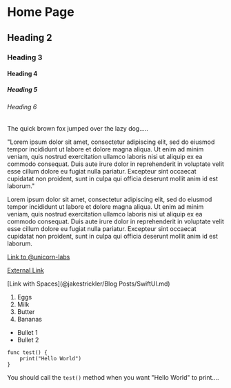 # Home Page

## Heading 2

### Heading 3

#### Heading 4

##### Heading 5

###### Heading 6

The quick brown fox jumped over the lazy dog.....

"Lorem ipsum dolor sit amet, consectetur adipiscing elit, sed do eiusmod tempor incididunt ut labore et dolore magna aliqua. Ut enim ad minim veniam, quis nostrud exercitation ullamco laboris nisi ut aliquip ex ea commodo consequat. Duis aute irure dolor in reprehenderit in voluptate velit esse cillum dolore eu fugiat nulla pariatur. Excepteur sint occaecat cupidatat non proident, sunt in culpa qui officia deserunt mollit anim id est laborum."

Lorem ipsum dolor sit amet, consectetur adipiscing elit, sed do eiusmod tempor incididunt ut labore et dolore magna aliqua. Ut enim ad minim veniam, quis nostrud exercitation ullamco laboris nisi ut aliquip ex ea commodo consequat. Duis aute irure dolor in reprehenderit in voluptate velit esse cillum dolore eu fugiat nulla pariatur. Excepteur sint occaecat cupidatat non proident, sunt in culpa qui officia deserunt mollit anim id est laborum.

[Link to @unicorn-labs](@unicorn-labs)

[External Link](https://www.apple.com)

[Link with Spaces](@jakestrickler/Blog Posts/SwiftUI.md)

1. Eggs
2. Milk
3. Butter
4. Bananas

* Bullet 1
* Bullet 2

```
func test() {
    print("Hello World")
}
```

You should call the `test()` method when you want "Hello World" to print....
